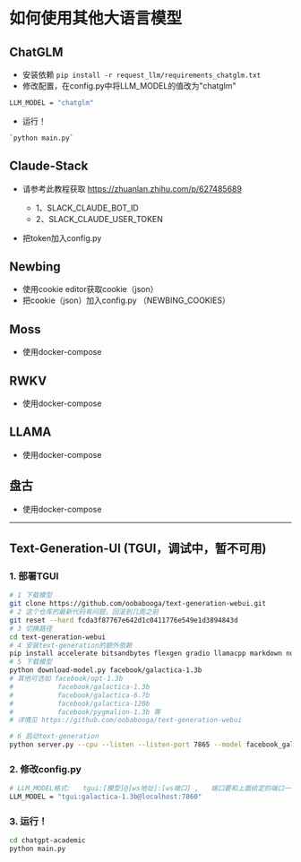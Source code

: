 # 如何使用其他大语言模型

## ChatGLM

- 安装依赖 `pip install -r request_llm/requirements_chatglm.txt`
- 修改配置，在config.py中将LLM_MODEL的值改为"chatglm"

``` sh
LLM_MODEL = "chatglm"
```
- 运行！
``` sh
`python main.py`
``` 

## Claude-Stack

- 请参考此教程获取  https://zhuanlan.zhihu.com/p/627485689
    - 1、SLACK_CLAUDE_BOT_ID 
    - 2、SLACK_CLAUDE_USER_TOKEN

- 把token加入config.py

## Newbing

- 使用cookie editor获取cookie（json）
- 把cookie（json）加入config.py （NEWBING_COOKIES）

## Moss
- 使用docker-compose

## RWKV
- 使用docker-compose

## LLAMA
- 使用docker-compose

## 盘古
- 使用docker-compose


---
## Text-Generation-UI (TGUI，调试中，暂不可用)

### 1. 部署TGUI
``` sh
# 1 下载模型
git clone https://github.com/oobabooga/text-generation-webui.git
# 2 这个仓库的最新代码有问题，回滚到几周之前
git reset --hard fcda3f87767e642d1c0411776e549e1d3894843d
# 3 切换路径
cd text-generation-webui
# 4 安装text-generation的额外依赖
pip install accelerate bitsandbytes flexgen gradio llamacpp markdown numpy peft requests rwkv safetensors sentencepiece tqdm datasets git+https://github.com/huggingface/transformers
# 5 下载模型
python download-model.py facebook/galactica-1.3b
# 其他可选如 facebook/opt-1.3b
#           facebook/galactica-1.3b
#           facebook/galactica-6.7b
#           facebook/galactica-120b
#           facebook/pygmalion-1.3b 等
# 详情见 https://github.com/oobabooga/text-generation-webui

# 6 启动text-generation
python server.py --cpu --listen --listen-port 7865 --model facebook_galactica-1.3b
```

### 2. 修改config.py

``` sh
# LLM_MODEL格式:   tgui:[模型]@[ws地址]:[ws端口] ,   端口要和上面给定的端口一致
LLM_MODEL = "tgui:galactica-1.3b@localhost:7860"
```

### 3. 运行！
``` sh
cd chatgpt-academic
python main.py
```
